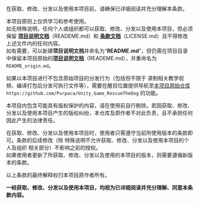 在获取、修改、分发以及使用本项目前，请确保已详细阅读并充分理解本条款。      

本项目原则上仅供学习和参考使用。    
如无特殊说明，任何个人或组织都可以获取、修改、分发以及使用本项目，但必须保留 [**项目说明文档**](README.md)（READEME.md）和 [**条款文档**](LICENSE.md)（LICENSE.md）且不得修改上述文件内的任何内容。   
如有需要，可以新建**项目说明文档**并命名为“**README.md**”，但仍需在项目目录中保留本项目原始的[**项目说明文档**](README.md)（READEME.md），并重命名为`README_origin.md`。

如果以本项目进行不包含原始项目的分发行为（包括但不限于 录制相关教学视频、编译打包后分发可执行文件等），需要在醒目位置提供导航至[本项目原始仓库](https://github.com/Purpaca/Unity_Game_RescueTheDog) `https://github.com/Purpaca/Unity_Game_RescueTheDog` 的功能。

本项目内包含可能具有版权保护的内容，请在使用前自行剔除。若因获取、修改、分发以及使用本项目产生的版权纠纷，本仓库及原作者不对此负责，且不承担任何因此产生的法律责任。

在获取、修改、分发以及使用本项目时，使用者只需遵守当前所使用版本的条款即可。条款的后续修改（除 特殊说明不允许获取、修改、分发以及使用本项目的个人及组织 相关部分）不影响之前的授权。    
如果使用者更新了所获取、修改、分发以及使用的本项目的版本，则需要遵循新版本的条款。

以上条款的最终解释权归本项目原作者所有。

**一经获取、修改、分发以及使用本项目，均视为已详细阅读并充分理解、同意本条款内容。** 